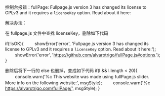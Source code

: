 控制台报错：fullPage: Fullpage.js version 3 has changed its license to GPLv3 and it requires a `licenseKey` option. Read about it here:

解决办法：

在 fullpage.js 文件中查找 licenseKey，删除如下代码

if(!isOK){
　　 showError('error', 'Fullpage.js version 3 has changed its license to GPLv3 and it requires a `licenseKey` option. Read about it here:');
　　 showError('error', 'https://github.com/alvarotrigo/fullPage.js#options.');
}

删除后将下一行的 else 也删掉，变成如下代码
if(l && l.length < 20){
　　 console.warn('%c This website was made using fullPage.js slider. More info on the following website:', msgStyle);
　　 console.warn('%c https://alvarotrigo.com/fullPage/', msgStyle);
}
